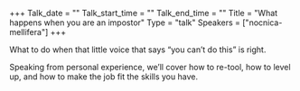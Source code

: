 +++
Talk_date = ""
Talk_start_time = ""
Talk_end_time = ""
Title = "What happens when you are an impostor"
Type = "talk"
Speakers = ["nocnica-mellifera"]
+++

What to do when that little voice that says “you can’t do this” is right.

Speaking from personal experience, we’ll cover how to re-tool, how to level up, and how to make the job fit the skills you have.